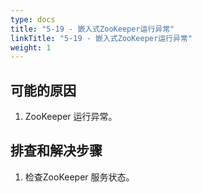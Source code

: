 ```yaml
---
type: docs
title: "5-19 - 嵌入式ZooKeeper运行异常"
linkTitle: "5-19 - 嵌入式ZooKeeper运行异常"
weight: 1
---
```


## 可能的原因

1. ZooKeeper 运行异常。


## 排查和解决步骤

1. 检查ZooKeeper 服务状态。

<p style="margin-top: 3rem;"> </p>